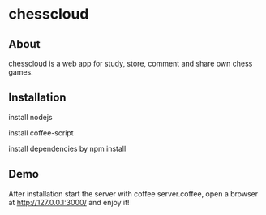 chesscloud
==========

About
-----

chesscloud is a web app for study, store, comment and share own chess games.

Installation
------------
  
  install nodejs

  install coffee-script
  
  install dependencies by npm install
  

Demo
----

After installation start the server with coffee server.coffee, open a browser at http://127.0.0.1:3000/ and enjoy it!
